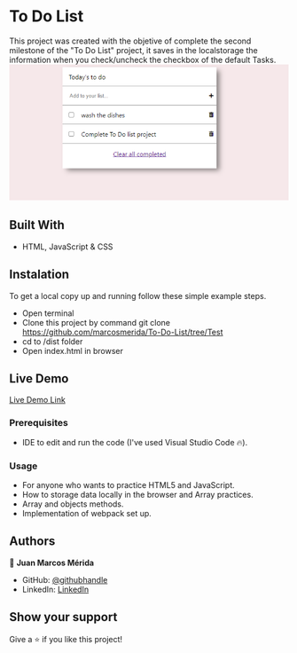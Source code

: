 # To Do List

This project was created with the objetive of complete the second milestone of the "To Do List" project, it saves in the localstorage the information when you check/uncheck the checkbox of the default Tasks.
![screenshot](screenshots/screenshot.png)

## Built With

- HTML, JavaScript & CSS

## Instalation

To get a local copy up and running follow these simple example steps.
- Open terminal
- Clone this project by command git clone https://github.com/marcosmerida/To-Do-List/tree/Test
- cd to /dist folder
- Open index.html in browser

## Live Demo

[Live Demo Link](https://marcosmerida.github.io/To-Do-List-JsBestPractices/dist/)

### Prerequisites

- IDE to edit and run the code (I've used Visual Studio Code 🔥).

### Usage

- For anyone who wants to practice HTML5 and JavaScript.
- How to storage data locally in the browser and Array practices.
- Array and objects methods.
- Implementation of webpack set up.

## Authors

👤 **Juan Marcos Mérida**

- GitHub: [@githubhandle](https://github.com/marcosmerida)
- LinkedIn: [LinkedIn](https://linkedin.com/in/marcos-merida-219437206/)

## Show your support

Give a ⭐️ if you like this project!
